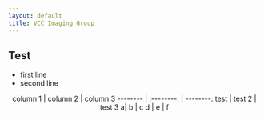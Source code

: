 ```yaml
---
layout: default
title: VCC Imaging Group
---
```


## Test
- first line
- second line

<p align=center>
column 1 | column 2 | column 3
-------- | :--------: | --------:
test | test 2 | test 3
a| b | c
d | e | f
</p>
